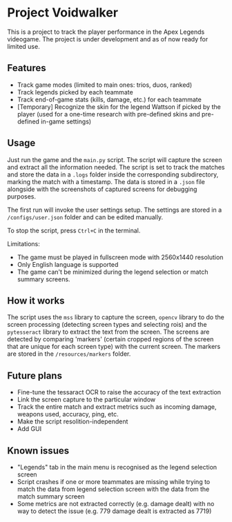 # Project Voidwalker

This is a project to track the player performance in the Apex Legends videogame. The project is under development and as of now ready for limited use.

## Features

- Track game modes (limited to main ones: trios, duos, ranked)
- Track legends picked by each teammate
- Track end-of-game stats (kills, damage, etc.) for each teammate
- [Temporary] Recognize the skin for the legend Wattson if picked by the player (used for a one-time research with pre-defined skins and pre-defined in-game settings)

## Usage

Just run the game and the `main.py` script. The script will capture the screen and extract all the information needed. The script is set to track the matches and store the data in a `.logs` folder inside the corresponding subdirectory, marking the match with a timestamp. The data is stored in a `.json` file alongside with the screenshots of captured screens for debugging purposes.

The first run will invoke the user settings setup. The settings are stored in a `/configs/user.json` folder and can be edited manually.

To stop the script, press `Ctrl+C` in the terminal.

Limitations:
 - The game must be played in fullscreen mode with 2560x1440 resolution
 - Only English language is supported
 - The game can't be minimized during the legend selection or match summary screens.

 ## How it works

The script uses the `mss` library to capture the screen, `opencv` library to do the screen processing (detecting screen types and selecting rois) and the `pytesseract` library to extract the text from the screen. The screens are detected by comparing 'markers' (certain cropped regions of the screen that are unique for each screen type) with the current screen. The markers are stored in the `/resources/markers` folder.


## Future plans

- Fine-tune the tessaract OCR to raise the accuracy of the text extraction
- Link the screen capture to the particular window
- Track the entire match and extract metrics such as incoming damage, weapons used, accuracy, ping, etc.
- Make the script resolition-independent
- Add GUI

## Known issues

- "Legends" tab in the main menu is recognised as the legend selection screen
- Script crashes if one or more teammates are missing while trying to match the data from legend selection screen with the data from the match summary screen
- Some metrics are not extracted correctly (e.g. damage dealt) with no way to detect the issue (e.g. 779 damage dealt is extracted as 7719)